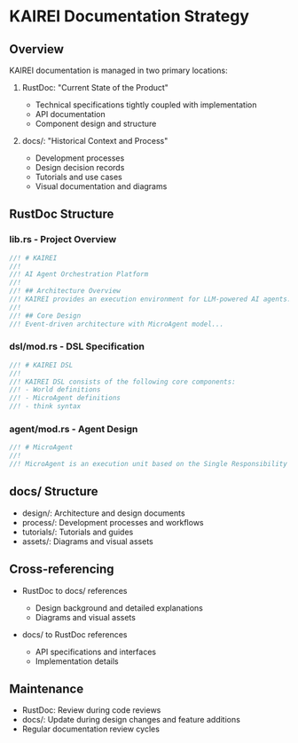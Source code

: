 # KAIREI Documentation Strategy

## Overview
KAIREI documentation is managed in two primary locations:

1. RustDoc: "Current State of the Product"
   - Technical specifications tightly coupled with implementation
   - API documentation
   - Component design and structure

2. docs/: "Historical Context and Process"
   - Development processes
   - Design decision records
   - Tutorials and use cases
   - Visual documentation and diagrams

## RustDoc Structure

### lib.rs - Project Overview
```rust
//! # KAIREI
//! 
//! AI Agent Orchestration Platform
//! 
//! ## Architecture Overview
//! KAIREI provides an execution environment for LLM-powered AI agents...
//! 
//! ## Core Design
//! Event-driven architecture with MicroAgent model...
```

### dsl/mod.rs - DSL Specification
```rust
//! # KAIREI DSL
//! 
//! KAIREI DSL consists of the following core components:
//! - World definitions
//! - MicroAgent definitions
//! - think syntax
```

### agent/mod.rs - Agent Design
```rust
//! # MicroAgent
//! 
//! MicroAgent is an execution unit based on the Single Responsibility Principle...
```

## docs/ Structure
- design/: Architecture and design documents
- process/: Development processes and workflows
- tutorials/: Tutorials and guides
- assets/: Diagrams and visual assets

## Cross-referencing
- RustDoc to docs/ references
  - Design background and detailed explanations
  - Diagrams and visual assets

- docs/ to RustDoc references
  - API specifications and interfaces
  - Implementation details

## Maintenance
- RustDoc: Review during code reviews
- docs/: Update during design changes and feature additions
- Regular documentation review cycles
